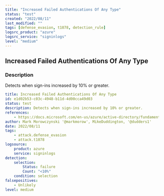```yaml
---
title: "Increased Failed Authentications Of Any Type"
status: "test"
created: "2022/08/11"
last_modified: ""
tags: [defense_evasion, t1078, detection_rule]
logsrc_product: "azure"
logsrc_service: "signinlogs"
level: "medium"
---
```


## Increased Failed Authentications Of Any Type

### Description

Detects when sign-ins increased by 10% or greater.

```yml
title: Increased Failed Authentications Of Any Type
id: e1d02b53-c03c-4948-b11d-4d00cca49d03
status: test
description: Detects when sign-ins increased by 10% or greater.
references:
    - https://docs.microsoft.com/en-us/azure/active-directory/fundamentals/security-operations-user-accounts#monitoring-for-failed-unusual-sign-ins
author: Mark Morowczynski '@markmorow', MikeDuddington, '@dudders1'
date: 2022/08/11
tags:
    - attack.defense_evasion
    - attack.t1078
logsource:
    product: azure
    service: signinlogs
detection:
    selection:
        Status: failure
        Count: "<10%"
    condition: selection
falsepositives:
    - Unlikely
level: medium

```
